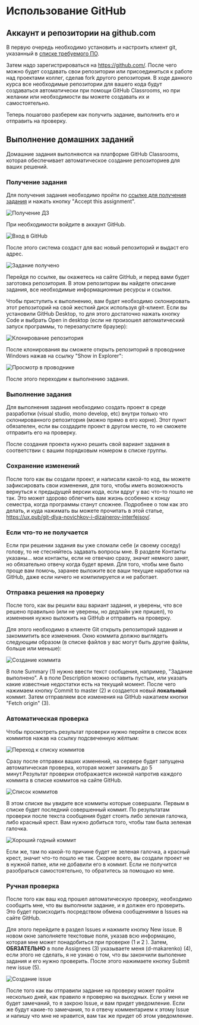 Использование GitHub
====================

Аккаунт и репозитории на github.com
-----------------------------------

В первую очередь необходимо установить и настроить клиент git, указанный в [списке требуемого ПО](software.md).


Затем надо зарегистрироваться на https://github.com/. После чего можно будет создавать свои репозитории или присоединиться к работе над проектами коллег, сделав fork другого репозитория. В ходе данного курса все необходимые репозитории для вашего кода будут создаваться автоматически при помощи GitHub Classrooms, но при желании или необходимости вы можете создавать их и самостоятельно.

Теперь пошагово разберем как получить задание, выполнить его и отправить на проверку.


Выполнение домашних заданий
---------------------------

Домашние задания выполняются на платформе GitHub Classrooms, которая обеспечивает автоматическое создание репозиториев для ваших решений. 

### Получение задания

Для получения задания необходимо пройти по [ссылке для получения задания](README.md#Ссылки-для-получения-домашних-заданий) и нажать кнопку "Accept this assignment".

![Получение ДЗ](img/10homework.png?raw=true "Получение ДЗ")

При необходимости войдите в аккаунт GitHub.

![Вход в GitHub](img/1register_in_GitHub_for_Classrooms.png?raw=true "Вход в Github")

После этого система создаст для вас новый репозиторий и выдаст его адрес.

![Задание получено](img/2successful_registration.png?raw=true "Задание получено")

Перейдя по ссылке, вы окажетесь на сайте GitHub, и перед вами будет заготовка репозитория. В этом репозитории вы найдете описание задания, все необходимые информационные ресурсы и ссылки. 

Чтобы приступить к выполнению, вам будет необходимо склонировать этот репозиторий на свой жесткий диск используя git-клиент.
Если вы установили GitHub Desktop, то для этого достаточно нажать кнопку Code и выбрать Open in desktop (если не произошел автоматический запуск программы, то перезапустите браузер):

![Клонирование репозитория](img/3open_in_desktop.png?raw=true "Клонирование репозитория")

После клонирования вы сможете открыть репозиторий в проводнике Windows нажав на ссылку "Show in Explorer":

![Просмотр в проводнике](img/4open_repos_in_explorer.png?raw=true "Просмотр в проводнике")

После этого переходим к выполнению задания.

### Выполнение задания

Для выполнения задания необходимо создать проект в среде разработки (visual studio, mono develop, etc) внутри только что склонированного репозитория (можно прямо в его корне). Этот пункт обязателен, если вы создадите проект в другом месте, то не сможете отправить его на проверку.

После создания проекта нужно решить свой вариант задания в соответствии с вашим порядковым номером в списке группы.

### Сохранение изменений

После того как вы создали проект, и написали какой-то код, вы можете зафиксировать свои изменения, для того, чтобы иметь возможность вернуться к предыдущей версии кода, если вдруг у вас что-то пошло не так. Это может здорово облегчить вам жизнь особенно к концу семестра, когда программы станут сложнее. Подробнее о том как это делать, и куда нажимать вы можете прочитать в этой статье,  https://ux.pub/git-dlya-novichkov-i-dizajnerov-interfejsov/.

### Если что-то не получается

Если при решении задания вы уже сломали себе (и своему соседу) голову, то не стесняйтесь задавать вопросы мне. В разделе Контакты указаны... мои контакты, если не отвечаю сразу, значит немного занят, но обязательно отвечу когда будет время. Для того, чтобы мне было проще вам помочь, заранее выложите все ваши текущие наработки на GitHub, даже если ничего не компилируется и не работает.

### Отправка решения на проверку

После того, как вы решили ваш вариант задания, и уверены, что все решено правильно (или не уверены, но дедлайн уже пришел), то изменения нужно выложить на GitHub и отправить на проверку.

Для этого необходимо в клиенте Git открыть репозиторий задания и закоммитить все изменения. Окно коммита должно выглядеть следующим образом (в списке файлов у вас могут быть другие файлы, больше или меньше):

![Создание коммита](img/5task_completed.png?raw=true "Создание коммита")

В поле Summary (1) нужно ввести текст сообщения, например, "Задание выполнено". А в поле Description можно оставить пустым, или указать какие известные недостатки есть на текущий момент. После чего нажимаем кнопку Commit to master (2) и создается новый **локальный** коммит. Затем отправляем все изменения на GitHub нажатием кнопки "Fetch origin" (3).

### Автоматическая проверка

  Чтобы просмотреть результат проверки нужно перейти в список всех коммитов нажав на ссылку подсвеченную жёлтым:

![Переход к списку коммитов](img/6automatic_check.png?raw=true "Переход к списку коммитов")

Сразу после отправки ваших изменений, на сервере будет запущена автоматическая проверка, которая может занимать до 5 минут.Результат проверки отображается иконкой напротив каждого коммита в списке коммитов на сайте GitHub.

![Список коммитов](img/9commits.png?raw=true "Список коммитов")

В этом списке вы увидите все коммиты которые совершали. Первым в списке будет последний совершенный коммит. По результатам проверки после текста сообщения будет стоять либо зеленая галочка, либо красный крест. Вам нужно добиться того, чтобы там была зеленая галочка.

![Хороший годный коммит](img/7check_true.png?raw=true "Хороший коммит")

Если же, там по какой-то причине будет не зеленая галочка, а красный крест, значит что-то пошло не так. Скорее всего, вы создали проект не в нужной папке, или не добавили его в коммит. Если не получится разобраться самостоятельно, то обратитесь за помощью ко мне.

### Ручная проверка

После того как ваш код прошел автоматическую проверку, необходимо сообщить мне, что вы выполнили задание, и я должен его проверить. Это будет происходить посредством обмена сообщениями в Issues на сайте GitHub.

Для этого перейдите в раздел Issues и нажмите кнопку New issue. В новом окне заполняете текстовые поля, указав всю информацию, которая мне может понадобиться при проверке (1 и 2 ). Затем, **ОБЯЗАТЕЛЬНО** в поле Assignees (3) указываете меня (d-makarenko) (4), если этого не сделать, я не узнаю о том, что вы закончили выполение задания и его нужно проверить. После этого нажимаете кнопку Submit new issue (5).

![Создание issue](img/8submit_new_issue.png?raw=true "New issue")

После того как вы отправили задание на проверку может пройти несколько дней, как правило я проверяю на выходных. Если у меня не будет замечаний, то я закрою Issue, и вам придет уведомление. Если же будут какие-то замечания, то я отвечу комментарием к этому Issue и напишу что мне не нравится, вам так же придет об этом уведомление.

